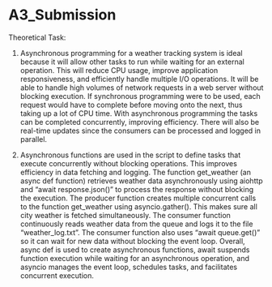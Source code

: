 # A3_Submission
Theoretical Task:

1. Asynchronous programming for a weather tracking system is ideal because it will allow other tasks to run while waiting for an external operation. This will reduce CPU usage, improve application responsiveness, and efficiently handle multiple I/O operations. It will be able to handle high volumes of network requests in a web server without blocking execution. If synchronous programming were to be used, each request would have to complete before moving onto the next, thus taking up a lot of CPU time. With asynchronous programming the tasks can be completed concurrently, improving efficiency. There will also be real-time updates since the consumers can be processed and logged in parallel.


2. Asynchronous functions are used in the script to define tasks that execute concurrently without blocking operations. This improves efficiency in data fetching and logging. The function get_weather (an async def function) retrieves weather data asynchronously using aiohttp and “await response.json()” to process the response without blocking the execution. The producer function creates multiple concurrent calls to the function get_weather using asyncio.gather(). This makes sure all city weather is fetched simultaneously. The consumer function continuously reads weather data from the queue and logs it to the file “weather_log.txt”. The consumer function also uses “await queue.get()” so it can wait for new data without blocking the event loop. Overall, async def is used to create asynchronous functions, await suspends function execution while waiting for an asynchronous operation, and asyncio manages the event loop, schedules tasks, and facilitates concurrent execution. 
